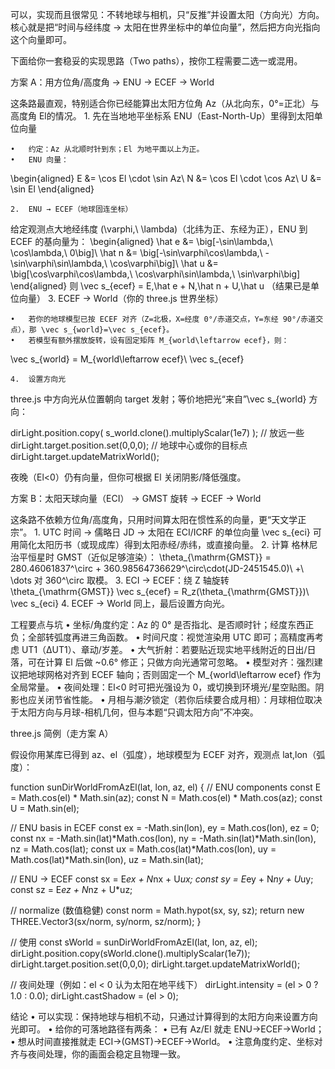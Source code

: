 可以，实现而且很常见：不转地球与相机，只“反推”并设置太阳（方向光）方向。核心就是把“时间与经纬度 → 太阳在世界坐标中的单位向量”，然后把方向光指向这个向量即可。

下面给你一套稳妥的实现思路（Two paths），按你工程需要二选一或混用。

方案 A：用方位角/高度角 → ENU → ECEF → World

这条路最直观，特别适合你已经能算出太阳方位角 Az（从北向东，0°=正北）与高度角 El的情况。
	1.	先在当地地平坐标系 ENU（East-North-Up）里得到太阳单位向量

	•	约定：Az 从北顺时针到东；El 为地平面以上为正。
	•	ENU 向量：
\begin{aligned}
E &= \cos El \cdot \sin Az\\
N &= \cos El \cdot \cos Az\\
U &= \sin El
\end{aligned}

	2.	ENU → ECEF（地球固连坐标）
给定观测点大地经纬度 (\varphi,\ \lambda)（北纬为正、东经为正），ENU 到 ECEF 的基向量为：
\begin{aligned}
\hat e &= \big[-\sin\lambda,\ \cos\lambda,\ 0\big]\\
\hat n &= \big[-\sin\varphi\cos\lambda,\ -\sin\varphi\sin\lambda,\ \cos\varphi\big]\\
\hat u &= \big[\cos\varphi\cos\lambda,\ \cos\varphi\sin\lambda,\ \sin\varphi\big]
\end{aligned}
则
\vec s_{ecef} = E\,\hat e + N\,\hat n + U\,\hat u
（结果已是单位向量）
	3.	ECEF → World（你的 three.js 世界坐标）

	•	若你的地球模型已按 ECEF 对齐（Z=北极，X=经度 0°/赤道交点，Y=东经 90°/赤道交点），那 \vec s_{world}=\vec s_{ecef}。
	•	若模型有额外摆放旋转，设有固定矩阵 M_{world\leftarrow ecef}，则：
\vec s_{world} = M_{world\leftarrow ecef}\ \vec s_{ecef}

	4.	设置方向光
three.js 中方向光从位置朝向 target 发射；等价地把光“来自”\vec s_{world} 方向：

dirLight.position.copy( s_world.clone().multiplyScalar(1e7) ); // 放远一些
dirLight.target.position.set(0,0,0); // 地球中心或你的目标点
dirLight.target.updateMatrixWorld();

夜晚（El<0）仍有向量，但你可根据 El 关闭阴影/降低强度。

方案 B：太阳天球向量（ECI） → GMST 旋转 → ECEF → World

这条路不依赖方位角/高度角，只用时间算太阳在惯性系的向量，更“天文学正宗”。
	1.	UTC 时间 → 儒略日 JD → 太阳在 ECI/ICRF 的单位向量 \vec s_{eci}
可用简化太阳历书（或现成库）得到太阳赤经/赤纬，或直接向量。
	2.	计算 格林尼治平恒星时 GMST（近似足够渲染）：
\theta_{\mathrm{GMST}} = 280.46061837^\circ + 360.98564736629^\circ\cdot(JD-2451545.0)\ +\ \dots
对 360^\circ 取模。
	3.	ECI → ECEF：绕 Z 轴旋转 \theta_{\mathrm{GMST}}
\vec s_{ecef} = R_z(\theta_{\mathrm{GMST}})\ \vec s_{eci}
	4.	ECEF → World 同上，最后设置方向光。

工程要点与坑
	•	坐标/角度约定：Az 的 0° 是否指北、是否顺时针；经度东西正负；全部转弧度再进三角函数。
	•	时间尺度：视觉渲染用 UTC 即可；高精度再考虑 UT1（ΔUT1）、章动/岁差。
	•	大气折射：若要贴近现实地平线附近的日出/日落，可在计算 El 后做 ~0.6° 修正；只做方向光通常可忽略。
	•	模型对齐：强烈建议把地球网格对齐到 ECEF 轴向；否则固定一个 M_{world\leftarrow ecef} 作为全局常量。
	•	夜间处理：El<0 时可把光强设为 0，或切换到环境光/星空贴图。阴影也应关闭节省性能。
	•	月相与潮汐锁定（若你后续要合成月相）：月球相位取决于太阳方向与月球-相机几何，但与本题“只调太阳方向”不冲突。

three.js 简例（走方案 A）

假设你用某库已得到 az、el（弧度），地球模型为 ECEF 对齐，观测点 lat,lon（弧度）：

function sunDirWorldFromAzEl(lat, lon, az, el) {
  // ENU components
  const E = Math.cos(el) * Math.sin(az);
  const N = Math.cos(el) * Math.cos(az);
  const U = Math.sin(el);

  // ENU basis in ECEF
  const ex = -Math.sin(lon),  ey =  Math.cos(lon),  ez = 0;
  const nx = -Math.sin(lat)*Math.cos(lon),
        ny = -Math.sin(lat)*Math.sin(lon),
        nz =  Math.cos(lat);
  const ux =  Math.cos(lat)*Math.cos(lon),
        uy =  Math.cos(lat)*Math.sin(lon),
        uz =  Math.sin(lat);

  // ENU -> ECEF
  const sx = E*ex + N*nx + U*ux;
  const sy = E*ey + N*ny + U*uy;
  const sz = E*ez + N*nz + U*uz;

  // normalize (数值稳健)
  const norm = Math.hypot(sx, sy, sz);
  return new THREE.Vector3(sx/norm, sy/norm, sz/norm);
}

// 使用
const sWorld = sunDirWorldFromAzEl(lat, lon, az, el);
dirLight.position.copy(sWorld.clone().multiplyScalar(1e7));
dirLight.target.position.set(0,0,0);
dirLight.target.updateMatrixWorld();

// 夜间处理（例如：el < 0 认为太阳在地平线下）
dirLight.intensity = (el > 0 ? 1.0 : 0.0);
dirLight.castShadow = (el > 0);

结论
	•	可以实现：保持地球与相机不动，只通过计算得到的太阳方向来设置方向光即可。
	•	给你的可落地路径有两条：
	•	已有 Az/El 就走 ENU→ECEF→World；
	•	想从时间直接推就走 ECI→(GMST)→ECEF→World。
	•	注意角度约定、坐标对齐与夜间处理，你的画面会稳定且物理一致。